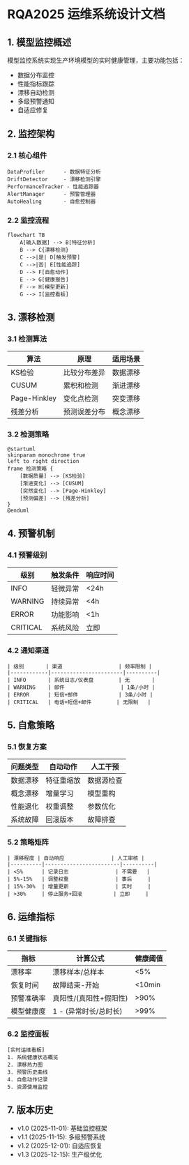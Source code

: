 # RQA2025 运维系统设计文档

## 1. 模型监控概述

模型监控系统实现生产环境模型的实时健康管理，主要功能包括：
- 数据分布监控
- 性能指标跟踪
- 漂移自动检测
- 多级预警通知
- 自适应修复

## 2. 监控架构

### 2.1 核心组件
```text
DataProfiler      - 数据特征分析
DriftDetector     - 漂移检测引擎
PerformanceTracker - 性能追踪器
AlertManager      - 预警管理器
AutoHealing       - 自愈控制器
```

### 2.2 监控流程
```mermaid
flowchart TB
    A[输入数据] --> B[特征分析]
    B --> C{漂移检测}
    C -->|是| D[触发预警]
    C -->|否| E[性能追踪]
    D --> F[自愈动作]
    E --> G[健康报告]
    F --> H[模型更新]
    G --> I[监控看板]
```

## 3. 漂移检测

### 3.1 检测算法
| 算法 | 原理 | 适用场景 |
|------|------|----------|
| KS检验 | 比较分布差异 | 数据漂移 |
| CUSUM | 累积和检测 | 渐进漂移 |
| Page-Hinkley | 变化点检测 | 突变漂移 |
| 残差分析 | 预测误差分布 | 概念漂移 |

### 3.2 检测策略
```plantuml
@startuml
skinparam monochrome true
left to right direction
frame 检测策略 {
    [数据质量] --> [KS检验]
    [渐进变化] --> [CUSUM]
    [突然变化] --> [Page-Hinkley]
    [预测偏差] --> [残差分析]
}
@enduml
```

## 4. 预警机制

### 4.1 预警级别
| 级别 | 触发条件 | 响应时间 |
|------|----------|----------|
| INFO | 轻微异常 | <24h |
| WARNING | 持续异常 | <4h |
| ERROR | 功能影响 | <1h |
| CRITICAL | 系统风险 | 立即 |

### 4.2 通知渠道
```text
| 级别       | 渠道                  | 频率限制 |
|------------|-----------------------|----------|
| INFO       | 系统日志/仪表盘        | 无       |
| WARNING    | 邮件                  | 1条/小时 |
| ERROR      | 短信+邮件             | 3条/小时 |
| CRITICAL   | 电话+短信+邮件        | 无限制   |
```

## 5. 自愈策略

### 5.1 恢复方案
| 问题类型 | 自动动作 | 人工干预 |
|----------|----------|----------|
| 数据漂移 | 特征重缩放 | 数据源检查 |
| 概念漂移 | 增量学习 | 模型重构 |
| 性能退化 | 权重调整 | 参数优化 |
| 系统故障 | 回滚版本 | 故障排查 |

### 5.2 策略矩阵
```text
| 漂移程度 | 自动响应               | 人工审核 |
|----------|------------------------|----------|
| <5%      | 记录日志               | 不需要   |
| 5%-15%   | 调整权重               | 事后     |
| 15%-30%  | 增量更新               | 实时     |
| >30%     | 停止服务+回滚          | 立即     |
```

## 6. 运维指标

### 6.1 关键指标
| 指标 | 计算公式 | 健康阈值 |
|------|----------|----------|
| 漂移率 | 漂移样本/总样本 | <5% |
| 恢复时间 | 故障结束-开始 | <10min |
| 预警准确率 | 真阳性/(真阳性+假阳性) | >90% |
| 模型健康度 | 1 - (异常时长/总时长) | >99% |

### 6.2 监控面板
```text
[实时运维看板]
1. 系统健康状态概览
2. 漂移热力图
3. 预警历史曲线
4. 自愈动作记录
5. 资源使用监控
```

## 7. 版本历史

- v1.0 (2025-11-01): 基础监控框架
- v1.1 (2025-11-15): 多级预警系统
- v1.2 (2025-12-01): 自适应恢复
- v1.3 (2025-12-15): 生产级优化
